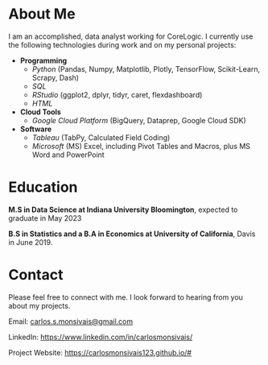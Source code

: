 <h1><b>About Me</b></h1>
I am an accomplished, data analyst working for CoreLogic. I currently use the following technologies during work and on my personal projects:
<ul>
  <li><b>Programming</b>
    <ul>
      <li><i>Python</i> (Pandas, Numpy, Matplotlib, Plotly, TensorFlow, Scikit-Learn, Scrapy, Dash)</li>
      <li><i>SQL</i></li>
      <li><i>RStudio</i> (ggplot2, dplyr, tidyr, caret, flexdashboard)</li>
      <li><i>HTML</i></li>
    </ul>
  </li>
  <li><b>Cloud Tools</b>
    <ul>
      <li><i>Google Cloud Platform</i> (BigQuery, Dataprep, Google Cloud SDK)</li>
    </ul>
  </li>
  <li><b>Software</b>
    <ul>
      <li><i>Tableau</i> (TabPy, Calculated Field Coding)</li>
      <li><i>Microsoft</i> (MS) Excel, including Pivot Tables and Macros, plus MS Word and PowerPoint</li>
    </ul>
  </li>  
</ul>


<h1><b>Education</b></h1>
<b>M.S in Data Science at Indiana University Bloomington</b>, expected to graduate in May 2023

<b>B.S in Statistics and a B.A in Economics at University of California</b>, Davis in June 2019.


<h1><b>Contact</b></h1>
Please feel free to connect with me. I look forward to hearing from you about my projects.

Email: carlos.s.monsivais@gmail.com

LinkedIn: https://www.linkedin.com/in/carlosmonsivais/

Project Website: https://carlosmonsivais123.github.io/#
